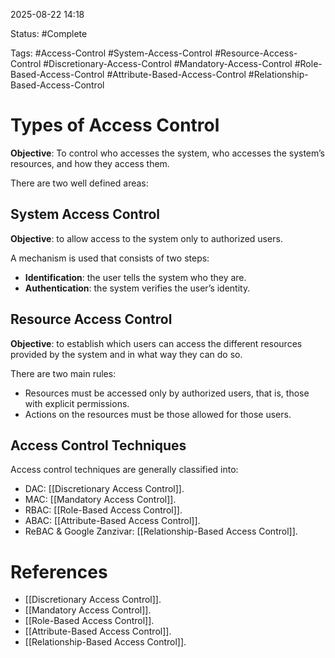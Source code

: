 
2025-08-22 14:18

Status: #Complete

Tags: #Access-Control #System-Access-Control #Resource-Access-Control #Discretionary-Access-Control #Mandatory-Access-Control #Role-Based-Access-Control #Attribute-Based-Access-Control #Relationship-Based-Access-Control

# Types of Access Control

**Objective**: To control who accesses the system, who accesses the system’s resources, and how they access them.

There are two well defined areas:

## System Access Control

**Objective**: to allow access to the system only to authorized users.

A mechanism is used that consists of two steps:
- **Identification**: the user tells the system who they are.
- **Authentication**: the system verifies the user’s identity.

## Resource Access Control

**Objective**: to establish which users can access the different resources provided by the system and in what way they can do so.

There are two main rules:
- Resources must be accessed only by authorized users, that is, those with explicit permissions.
- Actions on the resources must be those allowed for those users.

## Access Control Techniques

Access control techniques are generally classified into:

- DAC: [[Discretionary Access Control]].
- MAC: [[Mandatory Access Control]].
- RBAC: [[Role-Based Access Control]].
- ABAC: [[Attribute-Based Access Control]].
- ReBAC & Google Zanzivar: [[Relationship-Based Access Control]].

# References

- [[Discretionary Access Control]].
- [[Mandatory Access Control]].
- [[Role-Based Access Control]].
- [[Attribute-Based Access Control]].
- [[Relationship-Based Access Control]].
